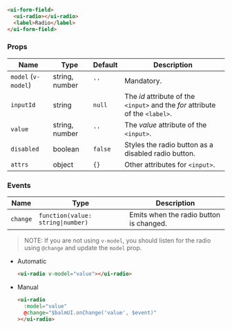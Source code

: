 ```html
<ui-form-field>
  <ui-radio></ui-radio>
  <label>Radio</label>
</ui-form-field>
```

### Props

| Name                | Type           | Default | Description                                                                   |
| ------------------- | -------------- | ------- | ----------------------------------------------------------------------------- |
| `model` (`v-model`) | string, number | `''`    | Mandatory.                                                                    |
| `inputId`           | string         | `null`  | The _id_ attribute of the `<input>` and the _for_ attribute of the `<label>`. |
| `value`             | string, number | `''`    | The _value_ attribute of the `<input>`.                                       |
| `disabled`          | boolean        | `false` | Styles the radio button as a disabled radio button.                           |
| `attrs`             | object         | `{}`    | Other attributes for `<input>`.                                               |

### Events

| Name     | Type                              | Description                             |
| -------- | --------------------------------- | --------------------------------------- |
| `change` | `function(value: string\|number)` | Emits when the radio button is changed. |

> NOTE: If you are not using `v-model`, you should listen for the radio using `@change` and update the `model` prop.

- Automatic

  ```html
  <ui-radio v-model="value"></ui-radio>
  ```

- Manual

  ```html
  <ui-radio
    :model="value"
    @change="$balmUI.onChange('value', $event)"
  ></ui-radio>
  ```
